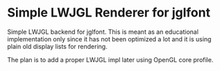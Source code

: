 Simple LWJGL Renderer for jglfont
=================================

Simple LWJGL backend for jglfont. This is meant as an educational implementation only since it has not been optimized a lot and it is using plain old display lists for rendering.

The plan is to add a proper LWJGL impl later using OpenGL core profile.
